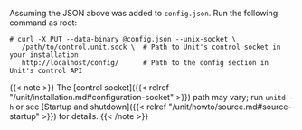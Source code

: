 Assuming the JSON above was added to
`config.json`. Run the following command as root:

```console
# curl -X PUT --data-binary @config.json --unix-socket \
   /path/to/control.unit.sock \  # Path to Unit's control socket in your installation
   http://localhost/config/      # Path to the config section in Unit's control API
```

{{< note >}}
The [control socket]({{< relref "/unit/installation.md#configuration-socket" >}}) path may vary; run
`unitd -h` or see
[Startup and shutdown]({{< relref "/unit/howto/source.md#source-startup" >}}) for details.
{{< /note >}}
